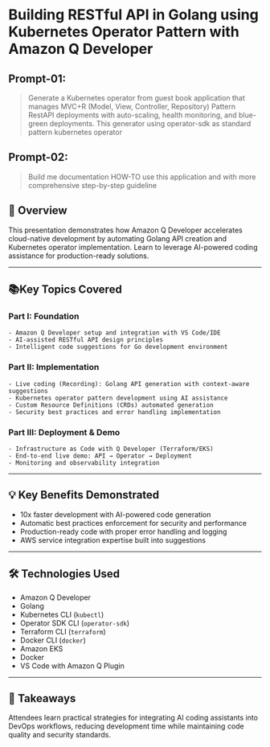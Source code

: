 # Building RESTful API in Golang using Kubernetes Operator Pattern with Amazon Q Developer

## **Prompt-01:**
> Generate a Kubernetes operator from guest book application that manages MVC+R (Model, View, Controller, Repository) Pattern RestAPI deployments with auto-scaling, health monitoring, and blue-green deployments. This generator using operator-sdk as standard pattern kubernetes operator

## **Prompt-02:**
> Build me documentation HOW-TO use this application and with more comprehensive step-by-step guideline

## 🎯 Overview

This presentation demonstrates how Amazon Q Developer accelerates cloud-native development by automating Golang API creation and Kubernetes operator implementation. Learn to leverage AI-powered coding assistance for production-ready solutions.

---

## 📚Key Topics Covered

### Part I: Foundation
    - Amazon Q Developer setup and integration with VS Code/IDE
    - AI-assisted RESTful API design principles
    - Intelligent code suggestions for Go development environment

### Part II: Implementation
    - Live coding (Recording): Golang API generation with context-aware suggestions
    - Kubernetes operator pattern development using AI assistance
    - Custom Resource Definitions (CRDs) automated generation
    - Security best practices and error handling implementation

### Part III: Deployment & Demo
    - Infrastructure as Code with Q Developer (Terraform/EKS)
    - End-to-end live demo: API → Operator → Deployment
    - Monitoring and observability integration

---

## 💡 Key Benefits Demonstrated
- 10x faster development with AI-powered code generation
- Automatic best practices enforcement for security and performance
- Production-ready code with proper error handling and logging
- AWS service integration expertise built into suggestions

---

## 🛠 Technologies Used
- Amazon Q Developer
- Golang
- Kubernetes CLI (`kubectl`)
- Operator SDK CLI (`operator-sdk`)
- Terraform CLI (`terraform`)
- Docker CLI (`docker`)
- Amazon EKS
- Docker
- VS Code with Amazon Q Plugin

---

## 🎯 Takeaways
Attendees learn practical strategies for integrating AI coding assistants into DevOps workflows, reducing development time while maintaining code quality and security standards.